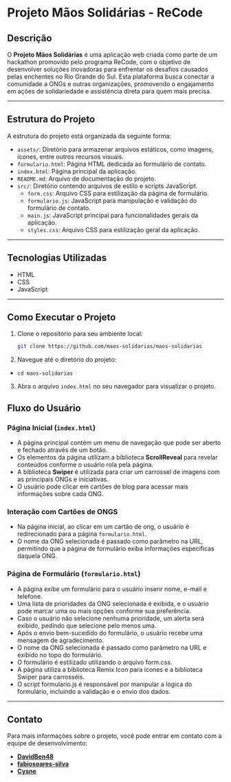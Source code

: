 # Projeto Mãos Solidárias - ReCode

## Descrição

O **Projeto Mãos Solidárias** é uma aplicação web criada como parte de um hackathon promovido pelo programa ReCode, com o objetivo de desenvolver soluções inovadoras para enfrentar os desafios causados pelas enchentes no Rio Grande do Sul. Esta plataforma busca conectar a comunidade a ONGs e outras organizações, promovendo o engajamento em ações de solidariedade e assistência direta para quem mais precisa.

---

## Estrutura do Projeto

A estrutura do projeto está organizada da seguinte forma:

- `assets/`: Diretório para armazenar arquivos estáticos, como imagens, ícones, entre outros recursos visuais.
- `formulario.html`: Página HTML dedicada ao formulário de contato.
- `index.html`: Página principal da aplicação.
- `README.md`: Arquivo de documentação do projeto.
- `src/`: Diretório contendo arquivos de estilo e scripts JavaScript.
  - `form.css`: Arquivo CSS para estilização da página de formulário.
  - `formulario.js`: JavaScript para manipulação e validação do formulário de contato.
  - `main.js`: JavaScript principal para funcionalidades gerais da aplicação.
  - `styles.css`: Arquivo CSS para estilização geral da aplicação.

---

## Tecnologias Utilizadas

- HTML
- CSS
- JavaScript

---

## Como Executar o Projeto

1. Clone o repositório para seu ambiente local:
   ```bash
   git clone https://github.com/maos-solidarias/maos-solidarias
   ```
2. Navegue até o diretório do projeto:

- `cd maos-solidarias`

3. Abra o arquivo `index.html` no seu navegador para visualizar o projeto.

## Fluxo do Usuário

### Página Inicial (`index.html`)

- A página principal contém um menu de navegação que pode ser aberto e fechado através de um botão.
- Os elementos da página utilizam a biblioteca **ScrollReveal** para revelar conteúdos conforme o usuário rola pela página.
- A biblioteca **Swiper** é utilizada para criar um carrossel de imagens com as principais ONGs e iniciativas.
- O usuário pode clicar em cartões de blog para acessar mais informações sobre cada ONG.

### Interação com Cartões de ONGS

- Na página inicial, ao clicar em um cartão de ong, o usuário é redirecionado para a página `formulario.html`.
- O nome da ONG selecionada é passado como parâmetro na URL, permitindo que a página de formulário exiba informações específicas daquela ONG.

### Página de Formulário (`formulario.html`)

- A página exibe um formulário para o usuário inserir nome, e-mail e telefone.
- Uma lista de prioridades da ONG selecionada é exibida, e o usuário pode marcar uma ou mais opções conforme sua preferência.
- Caso o usuário não selecione nenhuma prioridade, um alerta será exibido, pedindo que selecione pelo menos uma.
- Após o envio bem-sucedido do formulário, o usuário recebe uma mensagem de agradecimento.
- O nome da ONG selecionada é passado como parâmetro na URL e exibido no topo do formulário.
- O formulário é estilizado utilizando o arquivo form.css.
- A página utiliza a biblioteca Remix Icon para ícones e a biblioteca Swiper para carrosséis.
- O script formulario.js é responsável por manipular a lógica do formulário, incluindo a validação e o envio dos dados.

---

## Contato

Para mais informações sobre o projeto, você pode entrar em contato com a equipe de desenvolvimento:

- **[DavidBen48](https://github.com/DavidBen48)**
- **[fabiosoares-silva](https://github.com/fabiosoares-silva)**
- **[Cysne](https://github.com/Cysne)**
